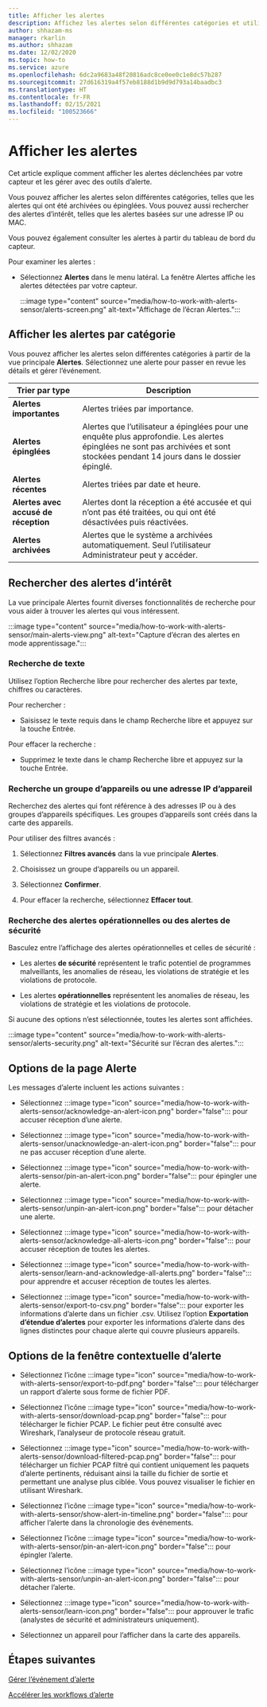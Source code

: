 ```yaml
---
title: Afficher les alertes
description: Affichez les alertes selon différentes catégories et utilisez les fonctionnalités de recherche pour vous aider à trouver les alertes qui vous intéressent.
author: shhazam-ms
manager: rkarlin
ms.author: shhazam
ms.date: 12/02/2020
ms.topic: how-to
ms.service: azure
ms.openlocfilehash: 6dc2a9683a48f20816adc8ce0ee0c1e8dc57b287
ms.sourcegitcommit: 27d616319a4f57eb8188d1b9d9d793a14baadbc3
ms.translationtype: HT
ms.contentlocale: fr-FR
ms.lasthandoff: 02/15/2021
ms.locfileid: "100523666"
---
```

# <a name="view-alerts"></a>Afficher les alertes

Cet article explique comment afficher les alertes déclenchées par votre capteur et les gérer avec des outils d’alerte.

Vous pouvez afficher les alertes selon différentes catégories, telles que les alertes qui ont été archivées ou épinglées. Vous pouvez aussi rechercher des alertes d’intérêt, telles que les alertes basées sur une adresse IP ou MAC.  

Vous pouvez également consulter les alertes à partir du tableau de bord du capteur.

Pour examiner les alertes :

- Sélectionnez **Alertes** dans le menu latéral. La fenêtre Alertes affiche les alertes détectées par votre capteur.

  :::image type="content" source="media/how-to-work-with-alerts-sensor/alerts-screen.png" alt-text="Affichage de l’écran Alertes.":::

## <a name="view-alerts-by-category"></a>Afficher les alertes par catégorie

Vous pouvez afficher les alertes selon différentes catégories à partir de la vue principale **Alertes**. Sélectionnez une alerte pour passer en revue les détails et gérer l’événement.

| Trier par type | Description |
|--|--|
| **Alertes importantes** | Alertes triées par importance. |
| **Alertes épinglées** | Alertes que l’utilisateur a épinglées pour une enquête plus approfondie. Les alertes épinglées ne sont pas archivées et sont stockées pendant 14 jours dans le dossier épinglé. |
| **Alertes récentes** | Alertes triées par date et heure. |
| **Alertes avec accusé de réception** | Alertes dont la réception a été accusée et qui n’ont pas été traitées, ou qui ont été désactivées puis réactivées. |
| **Alertes archivées** | Alertes que le système a archivées automatiquement. Seul l’utilisateur Administrateur peut y accéder. |

## <a name="search-for-alerts-of-interest"></a>Rechercher des alertes d’intérêt

La vue principale Alertes fournit diverses fonctionnalités de recherche pour vous aider à trouver les alertes qui vous intéressent.

:::image type="content" source="media/how-to-work-with-alerts-sensor/main-alerts-view.png" alt-text="Capture d’écran des alertes en mode apprentissage.":::

### <a name="text-search"></a>Recherche de texte

Utilisez l’option Recherche libre pour rechercher des alertes par texte, chiffres ou caractères.

Pour rechercher :

- Saisissez le texte requis dans le champ Recherche libre et appuyez sur la touche Entrée.

Pour effacer la recherche :

- Supprimez le texte dans le champ Recherche libre et appuyez sur la touche Entrée.

### <a name="device-group-or-device-ip-address-search"></a>Recherche un groupe d’appareils ou une adresse IP d’appareil

Recherchez des alertes qui font référence à des adresses IP ou à des groupes d’appareils spécifiques. Les groupes d’appareils sont créés dans la carte des appareils.

Pour utiliser des filtres avancés :

1. Sélectionnez **Filtres avancés** dans la vue principale **Alertes**.

2. Choisissez un groupe d’appareils ou un appareil.

3. Sélectionnez **Confirmer**.

4. Pour effacer la recherche, sélectionnez **Effacer tout**.

### <a name="security-versus-operational-alert-search"></a>Recherche des alertes opérationnelles ou des alertes de sécurité

Basculez entre l’affichage des alertes opérationnelles et celles de sécurité :

- Les alertes **de sécurité** représentent le trafic potentiel de programmes malveillants, les anomalies de réseau, les violations de stratégie et les violations de protocole.

- Les alertes **opérationnelles** représentent les anomalies de réseau, les violations de stratégie et les violations de protocole.

Si aucune des options n’est sélectionnée, toutes les alertes sont affichées.

:::image type="content" source="media/how-to-work-with-alerts-sensor/alerts-security.png" alt-text="Sécurité sur l’écran des alertes.":::

## <a name="alert-page-options"></a>Options de la page Alerte

Les messages d’alerte incluent les actions suivantes :

- Sélectionnez :::image type="icon" source="media/how-to-work-with-alerts-sensor/acknowledge-an-alert-icon.png" border="false"::: pour accuser réception d’une alerte.

- Sélectionnez :::image type="icon" source="media/how-to-work-with-alerts-sensor/unacknowledge-an-alert-icon.png" border="false"::: pour ne pas accuser réception d’une alerte.

- Sélectionnez :::image type="icon" source="media/how-to-work-with-alerts-sensor/pin-an-alert-icon.png" border="false"::: pour épingler une alerte.

- Sélectionnez :::image type="icon" source="media/how-to-work-with-alerts-sensor/unpin-an-alert-icon.png" border="false"::: pour détacher une alerte.

- Sélectionnez :::image type="icon" source="media/how-to-work-with-alerts-sensor/acknowledge-all-alerts-icon.png" border="false"::: pour accuser réception de toutes les alertes.

- Sélectionnez :::image type="icon" source="media/how-to-work-with-alerts-sensor/learn-and-acknowledge-all-alerts.png" border="false"::: pour apprendre et accuser réception de toutes les alertes.

- Sélectionnez :::image type="icon" source="media/how-to-work-with-alerts-sensor/export-to-csv.png" border="false"::: pour exporter les informations d’alerte dans un fichier .csv. Utilisez l’option **Exportation d’étendue d’alertes** pour exporter les informations d’alerte dans des lignes distinctes pour chaque alerte qui couvre plusieurs appareils.

## <a name="alert-pop-up-window-options"></a>Options de la fenêtre contextuelle d’alerte

- Sélectionnez l’icône :::image type="icon" source="media/how-to-work-with-alerts-sensor/export-to-pdf.png" border="false"::: pour télécharger un rapport d’alerte sous forme de fichier PDF.

- Sélectionnez l’icône :::image type="icon" source="media/how-to-work-with-alerts-sensor/download-pcap.png" border="false"::: pour télécharger le fichier PCAP. Le fichier peut être consulté avec Wireshark, l’analyseur de protocole réseau gratuit.

- Sélectionnez :::image type="icon" source="media/how-to-work-with-alerts-sensor/download-filtered-pcap.png" border="false"::: pour télécharger un fichier PCAP filtré qui contient uniquement les paquets d’alerte pertinents, réduisant ainsi la taille du fichier de sortie et permettant une analyse plus ciblée. Vous pouvez visualiser le fichier en utilisant Wireshark.

- Sélectionnez l’icône :::image type="icon" source="media/how-to-work-with-alerts-sensor/show-alert-in-timeline.png" border="false"::: pour afficher l’alerte dans la chronologie des événements.

- Sélectionnez l’icône :::image type="icon" source="media/how-to-work-with-alerts-sensor/pin-an-alert-icon.png" border="false"::: pour épingler l’alerte.

- Sélectionnez l’icône :::image type="icon" source="media/how-to-work-with-alerts-sensor/unpin-an-alert-icon.png" border="false"::: pour détacher l’alerte.

- Sélectionnez :::image type="icon" source="media/how-to-work-with-alerts-sensor/learn-icon.png" border="false"::: pour approuver le trafic (analystes de sécurité et administrateurs uniquement).

- Sélectionnez un appareil pour l’afficher dans la carte des appareils.

## <a name="next-steps"></a>Étapes suivantes

[Gérer l’événement d’alerte](how-to-manage-the-alert-event.md)

[Accélérer les workflows d’alerte](how-to-accelerate-alert-incident-response.md)

